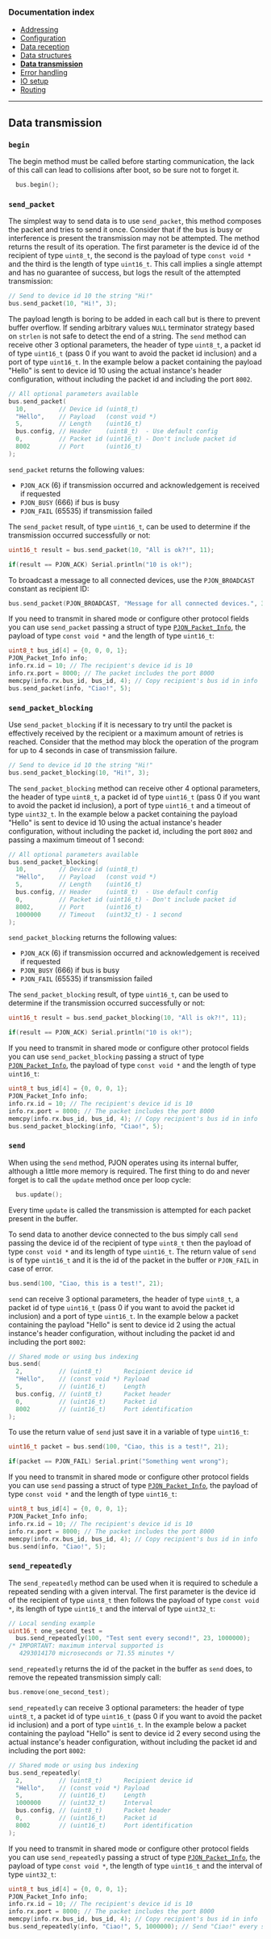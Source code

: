 
### Documentation index
- [Addressing](/documentation/addressing.md)
- [Configuration](/documentation/configuration.md)
- [Data reception](/documentation/data-reception.md)
- [Data structures](/documentation/data-structures.md)
- **[Data transmission](/documentation/data-transmission.md)**
- [Error handling](/documentation/error-handling.md)
- [IO setup](/documentation/io-setup.md)
- [Routing](/documentation/routing.md)

---

## Data transmission

### `begin`
The begin method must be called before starting communication, the lack of this call can lead to collisions after boot, so be sure not to forget it.
```cpp  
  bus.begin();
```

### `send_packet`
The simplest way to send data is to use `send_packet`, this method composes the packet and tries to send it once. Consider that if the bus is busy or interference is present the transmission may not be attempted. The method returns the result of its operation. The first parameter is the device id of the recipient of type `uint8_t`, the second is the payload of type `const void *` and the third is the length of type `uint16_t`. This call implies a single attempt and has no guarantee of success, but logs the result of the attempted transmission:
```cpp
// Send to device id 10 the string "Hi!"
bus.send_packet(10, "Hi!", 3);
```
The payload length is boring to be added in each call but is there to prevent buffer overflow. If sending arbitrary values `NULL` terminator strategy based on `strlen` is not safe to detect the end of a string. The `send` method can receive other 3 optional parameters, the header of type `uint8_t`, a packet id of type `uint16_t` (pass 0 if you want to avoid the packet id inclusion) and a port of type `uint16_t`. In the example below a packet containing the payload "Hello" is sent to device id 10 using the actual instance's header configuration, without including the packet id and including the port `8002`.
```cpp
// All optional parameters available
bus.send_packet(
  10,         // Device id (uint8_t)
  "Hello",    // Payload   (const void *)
  5,          // Length    (uint16_t)
  bus.config, // Header    (uint8_t)  - Use default config
  0,          // Packet id (uint16_t) - Don't include packet id
  8002        // Port      (uint16_t)
);
```

`send_packet` returns the following values:
- `PJON_ACK` (6) if transmission occurred and acknowledgement is received if requested
- `PJON_BUSY` (666) if bus is busy
- `PJON_FAIL` (65535) if transmission failed

The `send_packet` result, of type `uint16_t`, can be used to determine if the transmission occurred successfully or not:
```cpp
uint16_t result = bus.send_packet(10, "All is ok?!", 11);

if(result == PJON_ACK) Serial.println("10 is ok!");
```

To broadcast a message to all connected devices, use the `PJON_BROADCAST` constant as recipient ID:
```cpp
bus.send_packet(PJON_BROADCAST, "Message for all connected devices.", 34);
```

If you need to transmit in shared mode or configure other protocol fields you can use `send_packet` passing a struct of type [`PJON_Packet_Info`](/documentation/data-structures.md#pjon_packet_info), the payload of type `const void *` and the length of type `uint16_t`:
```cpp
uint8_t bus_id[4] = {0, 0, 0, 1};
PJON_Packet_Info info;
info.rx.id = 10; // The recipient's device id is 10
info.rx.port = 8000; // The packet includes the port 8000
memcpy(info.rx.bus_id, bus_id, 4); // Copy recipient's bus id in info
bus.send_packet(info, "Ciao!", 5);
```

### `send_packet_blocking`
Use `send_packet_blocking` if it is necessary to try until the packet is effectively received by the recipient or a maximum amount of retries is reached. Consider that the method may block the operation of the program for up to 4 seconds in case of transmission failure.

```cpp
// Send to device id 10 the string "Hi!"
bus.send_packet_blocking(10, "Hi!", 3);
```
The `send_packet_blocking` method can receive other 4 optional parameters, the header of type `uint8_t`, a packet id of type `uint16_t` (pass 0 if you want to avoid the packet id inclusion), a port of type `uint16_t` and a timeout of type `uint32_t`. In the example below a packet containing the payload "Hello" is sent to device id 10 using the actual instance's header configuration, without including the packet id, including the port `8002` and passing a maximum timeout of 1 second:
```cpp
// All optional parameters available
bus.send_packet_blocking(
  10,         // Device id (uint8_t)
  "Hello",    // Payload   (const void *)
  5,          // Length    (uint16_t)
  bus.config, // Header    (uint8_t)  - Use default config
  0,          // Packet id (uint16_t) - Don't include packet id
  8002,       // Port      (uint16_t)
  1000000     // Timeout   (uint32_t) - 1 second
);
```

`send_packet_blocking` returns the following values:
- `PJON_ACK` (6) if transmission occurred and acknowledgement is received if requested
- `PJON_BUSY` (666) if bus is busy
- `PJON_FAIL` (65535) if transmission failed

The `send_packet_blocking` result, of type `uint16_t`, can be used to determine if the transmission occurred successfully or not:
```cpp
uint16_t result = bus.send_packet_blocking(10, "All is ok?!", 11);

if(result == PJON_ACK) Serial.println("10 is ok!");
```

If you need to transmit in shared mode or configure other protocol fields you can use `send_packet_blocking` passing a struct of type [`PJON_Packet_Info`](/documentation/data-structures.md#pjon_packet_info), the payload of type `const void *` and the length of type `uint16_t`:
```cpp
uint8_t bus_id[4] = {0, 0, 0, 1};
PJON_Packet_Info info;
info.rx.id = 10; // The recipient's device id is 10
info.rx.port = 8000; // The packet includes the port 8000
memcpy(info.rx.bus_id, bus_id, 4); // Copy recipient's bus id in info
bus.send_packet_blocking(info, "Ciao!", 5);
```

### `send`

When using the `send` method, PJON operates using its internal buffer, although a little more memory is required. The first thing to do and never forget is to call the `update` method once per loop cycle:
```cpp  
  bus.update();
```
Every time `update` is called the transmission is attempted for each packet present in the buffer.

To send data to another device connected to the bus simply call `send` passing the device id of the recipient of type `uint8_t` then the payload of type `const void *` and its length of type `uint16_t`. The return value of `send` is of type `uint16_t` and it is the id of the packet in the buffer or `PJON_FAIL` in case of error.
```cpp
bus.send(100, "Ciao, this is a test!", 21);
```
`send` can receive 3 optional parameters, the header of type `uint8_t`, a packet id of type `uint16_t` (pass 0 if you want to avoid the packet id inclusion) and a port of type `uint16_t`. In the example below a packet containing the payload "Hello" is sent to device id 2 using the actual instance's header configuration, without including the packet id and including the port `8002`:
```cpp
// Shared mode or using bus indexing
bus.send(
  2,          // (uint8_t)      Recipient device id
  "Hello",    // (const void *) Payload
  5,          // (uint16_t)     Length
  bus.config, // (uint8_t)      Packet header
  0,          // (uint16_t)     Packet id
  8002        // (uint16_t)     Port identification
);
```
To use the return value of `send` just save it in a variable of type `uint16_t`:
```cpp
uint16_t packet = bus.send(100, "Ciao, this is a test!", 21);

if(packet == PJON_FAIL) Serial.print("Something went wrong");
```

If you need to transmit in shared mode or configure other protocol fields you can use `send` passing a struct of type [`PJON_Packet_Info`](/documentation/data-structures.md#pjon_packet_info), the payload of type `const void *` and the length of type `uint16_t`:
```cpp
uint8_t bus_id[4] = {0, 0, 0, 1};
PJON_Packet_Info info;
info.rx.id = 10; // The recipient's device id is 10
info.rx.port = 8000; // The packet includes the port 8000
memcpy(info.rx.bus_id, bus_id, 4); // Copy recipient's bus id in info
bus.send(info, "Ciao!", 5);
```

### `send_repeatedly`
The `send_repeatedly` method can be used when it is required to schedule a repeated sending with a given interval. The first parameter is the device id of the recipient of type `uint8_t` then follows the payload of type `const void *`, its length of type `uint16_t` and the interval of type `uint32_t`:
```cpp
// Local sending example
uint16_t one_second_test =
  bus.send_repeatedly(100, "Test sent every second!", 23, 1000000);
/* IMPORTANT: maximum interval supported is
   4293014170 microseconds or 71.55 minutes */

```
`send_repeatedly` returns the id of the packet in the buffer as `send` does, to remove the repeated transmission simply call:
```cpp
bus.remove(one_second_test);
```
`send_repeatedly` can receive 3 optional parameters: the header of type `uint8_t`, a packet id of type `uint16_t` (pass 0 if you want to avoid the packet id inclusion) and a port of type `uint16_t`. In the example below a packet containing the payload "Hello" is sent to device id 2 every second using the actual instance's header configuration, without including the packet id and including the port `8002`:
```cpp
// Shared mode or using bus indexing
bus.send_repeatedly(
  2,          // (uint8_t)      Recipient device id
  "Hello",    // (const void *) Payload
  5,          // (uint16_t)     Length
  1000000     // (uint32_t)     Interval
  bus.config, // (uint8_t)      Packet header
  0,          // (uint16_t)     Packet id
  8002        // (uint16_t)     Port identification
);
```

If you need to transmit in shared mode or configure other protocol fields you can use `send_repeatedly` passing a struct of type [`PJON_Packet_Info`](/documentation/data-structures.md#pjon_packet_info), the payload of type `const void *`, the length of type `uint16_t` and the interval of type `uint32_t`:
```cpp
uint8_t bus_id[4] = {0, 0, 0, 1};
PJON_Packet_Info info;
info.rx.id = 10; // The recipient's device id is 10
info.rx.port = 8000; // The packet includes the port 8000
memcpy(info.rx.bus_id, bus_id, 4); // Copy recipient's bus id in info
bus.send_repeatedly(info, "Ciao!", 5, 1000000); // Send "Ciao!" every second
```
